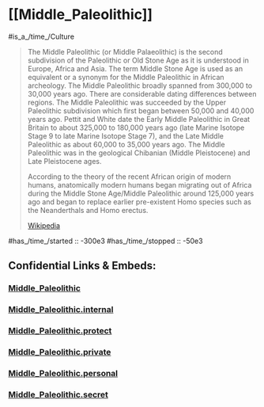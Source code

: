 ﻿# [[Middle_Paleolithic]] 

#is_a_/time_/Culture 

> The Middle Paleolithic (or Middle Palaeolithic) is the second subdivision of the Paleolithic  or Old Stone Age  as it is understood in Europe, Africa and Asia. The term Middle Stone Age is used as an equivalent or a synonym for the Middle Paleolithic in African archeology. The Middle Paleolithic broadly spanned from 300,000 to 30,000 years ago. There are considerable dating differences between regions. The Middle Paleolithic was succeeded by the Upper Paleolithic subdivision which first began between 50,000 and  40,000 years ago. Pettit and White date the Early Middle Paleolithic in Great Britain to about 325,000 to 180,000 years ago (late Marine Isotope Stage 9 to late Marine Isotope Stage 7), and the Late Middle Paleolithic as about 60,000 to 35,000 years ago. The Middle Paleolithic was in the geological Chibanian (Middle Pleistocene) and Late Pleistocene ages.
>
> According to the theory of the recent African origin of modern humans, anatomically modern humans began migrating out of Africa during the Middle Stone Age/Middle Paleolithic around 125,000 years ago and began to replace earlier pre-existent Homo species such as the Neanderthals and   Homo erectus.
>
> [Wikipedia](https://en.wikipedia.org/wiki/Middle%20Paleolithic)


#has_/time_/started :: -300e3 
#has_/time_/stopped ::  -50e3 

## Confidential Links & Embeds: 

### [Middle_Paleolithic](/_public/Time-Ages/human-ages/Stone-Age/Paleolithic/Middle_Paleolithic.md) 

### [Middle_Paleolithic.internal](/_internal/Time-Ages/human-ages/Stone-Age/Paleolithic/Middle_Paleolithic.internal.md) 

### [Middle_Paleolithic.protect](/_protect/Time-Ages/human-ages/Stone-Age/Paleolithic/Middle_Paleolithic.protect.md) 

### [Middle_Paleolithic.private](/_private/Time-Ages/human-ages/Stone-Age/Paleolithic/Middle_Paleolithic.private.md) 

### [Middle_Paleolithic.personal](/_personal/Time-Ages/human-ages/Stone-Age/Paleolithic/Middle_Paleolithic.personal.md) 

### [Middle_Paleolithic.secret](/_secret/Time-Ages/human-ages/Stone-Age/Paleolithic/Middle_Paleolithic.secret.md) 

